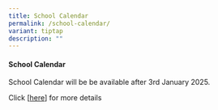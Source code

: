 ```yaml
---
title: School Calendar
permalink: /school-calendar/
variant: tiptap
description: ""
---
```

<h4><strong>School Calendar</strong><br></h4>
<p>School Calendar will be be available after 3rd January 2025.</p>
<p>Click [<a href="https://outlook.office365.com/owa/calendar/c5c842578e5342ee9a7174996621de50@schools.gov.sg/1dee5b7965f74c1f8a32054fba152d7010220902426313673950/calendar.html" rel="noopener nofollow" target="_blank">here</a>]
for more details</p>